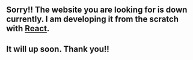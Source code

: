 ## Sorry!! The website you are looking for is down currently. I am developing it from the scratch with [React](https://reactjs.org/).
## It will up soon. Thank you!!
